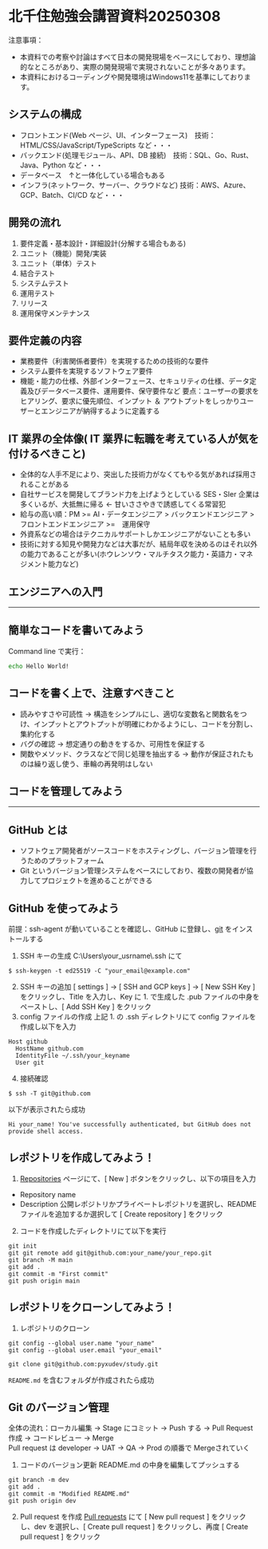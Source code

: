 # 北千住勉強会講習資料20250308
注意事項：<br>
- 本資料での考察や討論はすべて日本の開発現場をベースにしており、理想論的なところがあり、実際の開発現場で実現されないことが多々あります。<br>
- 本資料におけるコーディングや開発環境はWindows11を基準にしております。

## システムの構成
- フロントエンド(Web ページ、UI、インターフェース)　技術：HTML/CSS/JavaScript/TypeScripts など・・・ 
- バックエンド(処理モジュール、API、DB 接続)　技術：SQL、Go、Rust、Java、Python など・・・
- データベース　↑と一体化している場合もある
- インフラ(ネットワーク、サーバー、クラウドなど) 技術：AWS、Azure、GCP、Batch、CI/CD など・・・

## 開発の流れ
1. 要件定義・基本設計・詳細設計(分解する場合もある)
2. ユニット（機能）開発/実装
3. ユニット（単体）テスト
4. 結合テスト
5. システムテスト
6. 運用テスト
7. リリース
8. 運用保守メンテナンス

## 要件定義の内容
- 業務要件（利害関係者要件）を実現するための技術的な要件
- システム要件を実現するソフトウェア要件
- 機能・能力の仕様、外部インターフェース、セキュリティの仕様、データ定義及びデータベース要件、運用要件、保守要件など
要点：ユーザーの要求をヒアリング、要求に優先順位、インプット ＆ アウトプットをしっかりユーザーとエンジニアが納得するように定義する

## IT 業界の全体像( IT 業界に転職を考えている人が気を付けるべきこと)
- 全体的な人手不足により、突出した技術力がなくてもやる気があれば採用されることがある
- 自社サービスを開発してブランド力を上げようとしている SES・SIer 企業は多くいるが、大抵無に帰る ← 甘いささやきで誘惑してくる常習犯
- 給与の高い順：PM >= AI・データエンジニア > バックエンドエンジニア > フロントエンドエンジニア >=　運用保守
- 外資系などの場合はテクニカルサポートしかエンジニアがないことも多い
- 技術に対する知見や開発力などは大事だが、結局年収を決めるのはそれ以外の能力であることが多い(ホウレンソウ・マルチタスク能力・英語力・マネジメント能力など)

## エンジニアへの入門
---
## 簡単なコードを書いてみよう
Command line で実行：
```bash
echo Hello World!
```

## コードを書く上で、注意すべきこと
- 読みやすさや可読性
→ 構造をシンプルにし、適切な変数名と関数名をつけ、インプットとアウトプットが明確にわかるようにし、コードを分割し、集約化する
- バグの確認
→ 想定通りの動きをするか、可用性を保証する
- 関数やメソッド、クラスなどで同じ処理を抽出する
→ 動作が保証されたものは繰り返し使う、車輪の再発明はしない

## コードを管理してみよう
---
## GitHub とは
- ソフトウェア開発者がソースコードをホスティングし、バージョン管理を行うためのプラットフォーム
- Git というバージョン管理システムをベースにしており、複数の開発者が協力してプロジェクトを進めることができる

## GitHub を使ってみよう
前提：ssh-agent が動いていることを確認し、GitHub に登録し、[git](https://git-scm.com/downloads) をインストールする
1. SSH キーの生成
C:\Users\your_usrname\\.ssh にて
```
$ ssh-keygen -t ed25519 -C "your_email@example.com"
```
2. SSH キーの追加
[ settings ] → [ SSH and GCP keys ] → [ New SSH Key ] をクリックし、Title を入力し、Key に 1. で生成した .pub ファイルの中身をペーストし、[ Add SSH Key ] をクリック
3. config ファイルの作成
上記 1. の .ssh ディレクトリにて config ファイルを作成し以下を入力
```
Host github
  HostName github.com
  IdentityFile ~/.ssh/your_keyname
  User git
```
4. 接続確認
```
$ ssh -T git@github.com
```
以下が表示されたら成功
```
Hi your_name! You've successfully authenticated, but GitHub does not provide shell access.
```

## レポジトリを作成してみよう！
1. [Repositories](https://github.com/your_name?tab=repositories) ページにて、[ New ] ボタンをクリックし、以下の項目を入力
- Repository name
- Description
公開レポジトリかプライベートレポジトリを選択し、README ファイルを追加するか選択して [ Create repository ] をクリック
2. コードを作成したディレクトリにて以下を実行
```
git init
git git remote add git@github.com:your_name/your_repo.git
git branch -M main
git add .
git commit -m "First commit"
git push origin main
```

## レポジトリをクローンしてみよう！
1. レポジトリのクローン
```
git config --global user.name "your_name"
git config --global user.email "your_email"

git clone git@github.com:pyxudev/study.git
```
`README.md` を含むフォルダが作成されたら成功

## Git のバージョン管理
全体の流れ：ローカル編集 → Stage にコミット → Push する → Pull Request 作成 → コードレビュー → Merge<br>
Pull request は developer → UAT → QA → Prod の順番で Mergeされていく

1. コードのバージョン更新
README.md の中身を編集してプッシュする
```
git branch -m dev
git add .
git commit -m "Modified README.md"
git push origin dev
```
2. Pull request を作成
[Pull requests](https://github.com/pyxudev/study/pulls) にて [ New pull request ] をクリックし、dev を選択し、[ Create pull request ] をクリックし、再度 [ Create pull request ] をクリック